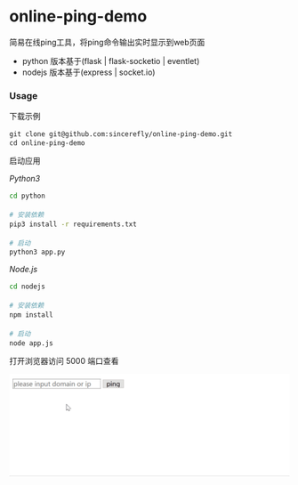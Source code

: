 # online-ping-demo

简易在线ping工具，将ping命令输出实时显示到web页面

- python 版本基于(flask | flask-socketio | eventlet)
- nodejs 版本基于(express | socket.io)


### Usage

下载示例

```shell
git clone git@github.com:sincerefly/online-ping-demo.git
cd online-ping-demo
```

启动应用

*Python3*

```bash
cd python

# 安装依赖
pip3 install -r requirements.txt

# 启动
python3 app.py
```

*Node.js*

```bash
cd nodejs

# 安装依赖
npm install

# 启动
node app.js
```

打开浏览器访问 5000 端口查看


![ping](./demo.gif)



